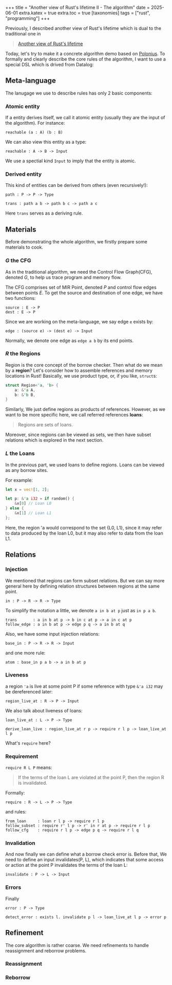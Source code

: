 +++
title = "Another view of Rust's lifetime II - The algorithm"
date = 2025-06-01
extra.katex = true
extra.toc = true
[taxonomies]
tags = ["rust", "programming"]
+++

Previously, I described another view of Rust's lifetime which is dual to the traditional one in
> [Another view of Rust's lifetime](/posts/another-view-of-rusts-lifetime)

Today, let's try to make it a concrete algorithm demo based on [Polonius](https://rust-lang.github.io/polonius/).
To formally and clearly describe the core rules of the algorithm, I want to use a special DSL which is drived from Datalog:


## Meta-language
The lanugage we use to describe rules has only 2 basic components:

### Atomic entity
If a entity derives itself, we call it atomic entity (usually they are the input of the algorithm). For instance:
```
reachable (a : A) (b : B)
```
We can also view this entity as a type:
```
reachable : A -> B -> Input
```
We use a spectial kind `Input` to imply that the entity is atomic.

### Derived entity
This kind of entities can be derived from others (even recursively!):
```
path : P -> P -> Type

trans : path a b -> path b c -> path a c
```
Here `trans` serves as a deriving rule.


## Materials
Before demonstrating the whole algorithm, we firstly prepare some materials to cook.

### $G$ the CFG
As in the traditional algorithm, we need the Control Flow Graph(CFG), denoted $G$, to help us trace program and memory flow.

The CFG comprises set of MIR Point, denoted $P$ and control flow edges between points $E$.
To get the source and destination of one edge, we have two functions:
```
source : E -> P
dest : E -> P
```
Since we are working on the meta-language, we say edge `e` exists by:
```
edge : (source e) -> (dest e) -> Input
```
Normally, we denote one edge as `edge a b` by its end points.

### $R$ the Regions
Region is the core concept of the borrow checker.
Then what do we mean by a **region**?
Let's consider how to assemble references and memory locations in Rust!
Basically, we use product type, or, if you like, `struct`s:
```rust
struct Region<'a, 'b> {
    a: &'a A,
    b: &'b B,
}
```
Similarly, We just define regions as products of references. 
However, as we want to be more specific here, we call referred references **loans**:

> Regions are sets of loans.

Moreover, since regions can be viewed as sets, we then have subset relations which is explored in the next section.

### $L$ the Loans
In the previous part, we used loans to define regions.
Loans can be viewed as any borrow sites.

For example:
```rust
let x = vec![1, 2];

let p: &'a i32 = if random() {
    &x[0] // Loan L0
} else {
    &x[1] // Loan L1
};
```
Here, the region 'a would correspond to the set {L0, L1}, since it may refer to data produced by the loan L0, but it may also refer to data from the loan L1.


## Relations

### Injection
We mentioned that regions can form subset relations.
But we can say more general here by defining relation structures between regions at the same point.

```
in : P -> R -> R -> Type
```
To simplify the notation a little, we denote `a in b at p` just as `in p a b`.

```
trans       : a in b at p -> b in c at p -> a in c at p
follow_edge : a in b at p -> edge p q -> a in b at q
```

Also, we have some input injection relations:
```
base_in : P -> R -> R -> Input
```

and one more rule:
```
atom : base_in p a b -> a in b at p
```


### Liveness
a region `'a` is live at some point P if some reference with type `&'a i32` may be dereferenced later:
```
region_live_at : R -> P -> Input
```

We also talk about liveness of loans:
```
loan_live_at : L -> P -> Type

derive_loan_live : region_live_at r p -> require r l p -> loan_live_at l p
```
What's `require` here?


### Requirement
`require R L P` means:

> If the terms of the loan L are violated at the point P, then the region R is invalidated.

Formally:
```
require : R -> L -> P -> Type
```

and rules:
```
from_loan     : loan r l p -> require r l p
follow_subset : require r' l p -> r' in r at p -> require r l p
follow_cfg    : require r l p -> edge p q -> require r l q
```

### Invalidation
And now finally we can define what a borrow check error is. 
Before that, We need to define an input invalidates(P, L), 
which indicates that some access or action at the point P invalidates the terms of the loan L:

```
invalidate : P -> L -> Input
```

### Errors
Finally

```
error : P -> Type

detect_error : exists l. invalidate p l -> loan_live_at l p -> error p 
```

## Refinement
The core algorithm is rather coarse.
We need refinements to handle reassignment and reborrow problems.

### Reassignment


### Reborrow

